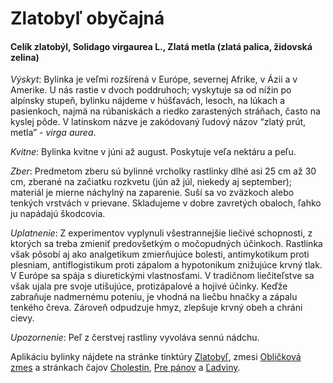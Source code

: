Zlatobyľ obyčajná
=================

#### Celík zlatobýl, Solidago virgaurea L., Zlatá metla (zlatá palica, židovská zelina)

*Výskyt*: Bylinka je veľmi rozšírená v Európe, severnej Afrike, v Ázii a v
Amerike. U nás rastie v dvoch poddruhoch; vyskytuje sa od nížin po alpínsky
stupeň, bylinku nájdeme v húšťavách, lesoch, na lúkach a pasienkoch, najmä na
rúbaniskách a riedko zarastených stráňach, často na kyslej pôde. V latinskom
názve je zakódovaný ľudový názov “zlatý prút, metla” - *virga aurea*.

*Kvitne*: Bylinka kvitne v júni až august. Poskytuje veľa nektáru a peľu.

*Zber*: Predmetom zberu sú bylinné vrcholky rastlinky dlhé asi 25 cm až 30 cm,
zberané na začiatku rozkvetu (jún až júl, niekedy aj september); materiál je
mierne náchylný na zaparenie. Suší sa vo zväzkoch alebo tenkých vrstvách v
prievane. Skladujeme v dobre zavretých obaloch, ľahko ju napádajú škodcovia.

*Uplatnenie*: Z experimentov vyplynuli všestrannejšie liečivé schopnosti, z
ktorých sa treba zmieniť predovšetkým o močopudných účinkoch. Rastlinka však
pôsobí aj ako analgetikum zmierňujúce bolesti, antimykotikum proti plesniam,
antiflogistikum proti zápalom a hypotonikum znižujúce krvný tlak. V Európe sa
spája s diuretickými vlastnosťami. V tradičnom liečiteľstve sa však ujala pre
svoje utišujúce, protizápalové a hojivé účinky. Keďže zabraňuje nadmernému
poteniu, je vhodná na liečbu hnačky a zápalu tenkého čreva. Zároveň odpudzuje
hmyz, zlepšuje krvný obeh a chráni cievy.

*Upozornenie*: Peľ z čerstvej rastliny vyvoláva sennú nádchu.

Aplikáciu bylinky nájdete na stránke tinktúry
[Zlatobyľ](/tinktury/zlatobyl-2), zmesi [Obličková
zmes](/sip/#p/oblickova-zmes-ledvinova-smes) a stránkach čajov
[Cholestin](/sip/caje/cholestin-zlcnikovy), [Pre pánov](/sip/caje/pre-panov) a
[Ľadviny](/sip/caje/ladviny).

